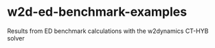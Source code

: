 # w2d-ed-benchmark-examples
Results from ED benchmark calculations with the w2dynamics CT-HYB solver
